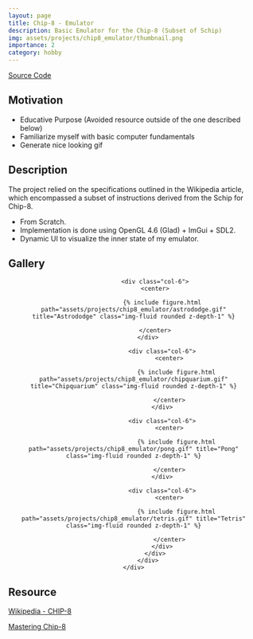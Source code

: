 ```yaml
---
layout: page
title: Chip-8 - Emulator
description: Basic Emulator for the Chip-8 (Subset of Schip)
img: assets/projects/chip8_emulator/thumbnail.png
importance: 2
category: hobby
---
```


[Source Code](https://github.com/bolducke/chip8_emulator/)

## Motivation

* Educative Purpose (Avoided resource outside of the one described below)
* Familiarize myself with basic computer fundamentals
* Generate nice looking gif

## Description

The project relied on the specifications outlined in the Wikipedia article, which encompassed a subset of instructions derived from the Schip for Chip-8.

* From Scratch.
* Implementation is done using OpenGL 4.6 (Glad) + ImGui + SDL2.
* Dynamic UI to visualize the inner state of my emulator.

## Gallery

<center>
    <div class="row">
            <div class="col-12">
                <div class="row">

                <div class="col-6">
                <center>

                    {% include figure.html path="assets/projects/chip8_emulator/astrododge.gif" title="Astrododge" class="img-fluid rounded z-depth-1" %}

                </center>
            </div>

                    <div class="col-6">
                        <center>

                            {% include figure.html path="assets/projects/chip8_emulator/chipquarium.gif" title="Chipquarium" class="img-fluid rounded z-depth-1" %}
                            
                        </center>
                    </div>

                    <div class="col-6">
                        <center>

                            {% include figure.html path="assets/projects/chip8_emulator/pong.gif" title="Pong" class="img-fluid rounded z-depth-1" %}
                            
                        </center>
                    </div>

                    <div class="col-6">
                        <center>

                            {% include figure.html path="assets/projects/chip8_emulator/tetris.gif" title="Tetris" class="img-fluid rounded z-depth-1" %}
                            
                        </center>
                    </div>
                </div>
            </div>
    </div>
</center>

## Resource

[Wikipedia - CHIP-8](https://en.wikipedia.org/wiki/CHIP-8)

[Mastering Chip-8](https://github.com/mattmikolay/chip-8/wiki/Mastering-CHIP%E2%80%908)